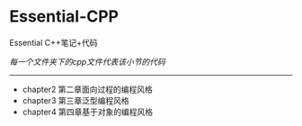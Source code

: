 # Essential-CPP
Essential C++笔记+代码

*每一个文件夹下的cpp文件代表该小节的代码*

---



- chapter2 第二章面向过程的编程风格
- chapter3 第三章泛型编程风格
- chapter4 第四章基于对象的编程风格
